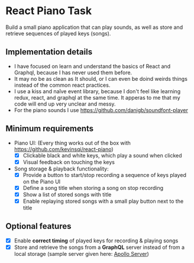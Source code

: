 # React Piano Task

Build a small piano application that can play sounds, as well as store and retrieve sequences of played keys (songs).

## Implementation details

- I have focused on learn and understand the basics of React and Graphql, because I has never used them before.
- It may no be as clean as It should, or I can even be doind weirds things instead of the common react practices.
- I use a kiss and naîve event library, because I don't feel like learning redux, react, and graphql at the same time. It apperas to me that my code will end up very unclear and messy.
- For the piano sounds I use https://github.com/danigb/soundfont-player

## Minimum requirements

- Piano UI: (Every thing works out of the box with https://github.com/kevinsqi/react-piano)
    - [x] Clickable black and white keys, which play a sound when clicked
    - [x] Visual feedback on touching the keys
- Song storage & playback functionality:
    - [x] Provide a button to start/stop recording a sequence of keys played on the Piano UI
    - [x] Define a song title when storing a song on stop recording
    - [x] Show a list of stored songs with title
    - [x] Enable replaying stored songs with a small play button next to the title

## Optional features

- [x] Enable **correct timing** of played keys for recording & playing songs
- [x] Store and retrieve the songs from a **GraphQL** server instead of from a local storage (sample server given here: [Apollo Server](apollo-server))
